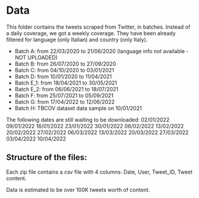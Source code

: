# Data

This folder contains the tweets scraped from Twitter, in batches. Instead of a daily coverage, we got a weekly coverage. 
They have been already filtered for language (only Italian) and country (only Italy).

* Batch A: from 22/03/2020 to 21/06/2020 (language info not available - NOT UPLOADED)
* Batch B: from 26/07/2020 to 27/09/2020
* Batch C: from 04/10/2020 to 03/01/2021
* Batch D: from 10/01/2020 to 11/04/2021
* Batch E_1: from 18/04/2021 to 30/05/2021 
* Batch E_2: from 06/06/2021 to 18/07/2021
* Batch F: from 25/07/2021 to 05/09/2021
* Batch G: from 17/04/2022 to 12/06/2022
* Batch H: TBCOV dataset data sample on 10/01/2021

The following dates are still waiting to be downloaded:
02/01/2022
09/01/2022
16/01/2022
23/01/2022
30/01/2022
06/02/2022
13/02/2022
20/02/2022
27/02/2022
06/03/2022
13/03/2022
20/03/2022
27/03/2022
03/04/2022
10/04/2022

## Structure of the files:

Each zip file contains a csv file with 4 columns: Date, User, Tweet_ID, Tweet content. 

Data is estimated to be over 100K tweets worth of content.
